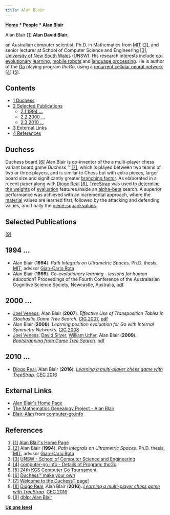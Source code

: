 ```yaml
---
title: Alan Blair
---
```

**[Home](Home "Home") * [People](People "People") * Alan Blair**

[](http://www.cse.unsw.edu.au/~blair/) Alan Blair <a id="cite-note-1" href="#cite-ref-1">[1]</a>
**Alan David Blair**,

an Australian computer scientist, Ph.D. in Mathematics from [MIT](Massachusetts_Institute_of_Technology "Massachusetts Institute of Technology") <a id="cite-note-2" href="#cite-ref-2">[2]</a>, and senior lecturer at School of Computer Science and Engineering <a id="cite-note-3" href="#cite-ref-3">[3]</a>, [University of New South Wales](https://en.wikipedia.org/wiki/University_of_New_South_Wales) (UNSW). His research interests include [co-evolutionary](https://en.wikipedia.org/wiki/Coevolution) [learning](Learning "Learning"), [mobile robots](https://en.wikipedia.org/wiki/Mobile_robot) and [language processing](https://en.wikipedia.org/wiki/Natural_language_processing).
He is author of the [Go](Go "Go") playing program *thcGo*, using a [recurrent cellular neural network](Neural_Networks "Neural Networks") <a id="cite-note-4" href="#cite-ref-4">[4]</a> <a id="cite-note-5" href="#cite-ref-5">[5]</a>.

## Contents

- [1 Duchess](#duchess)
- [2 Selected Publications](#selected-publications)
  - [2.1 1994 ...](#1994-...)
  - [2.2 2000 ...](#2000-...)
  - [2.3 2010 ...](#2010-...)
- [3 External Links](#external-links)
- [4 References](#references)

## Duchess

[](http://www.cse.unsw.edu.au/~blair/duchess/make.html) Duchess board <a id="cite-note-6" href="#cite-ref-6">[6]</a>
Alan Blair is co-inventor of the a multi-player chess variant board game *Duchess ™* <a id="cite-note-7" href="#cite-ref-7">[7]</a>,
which is played between two teams of two or three players, and is similar to Chess but with extra pieces, larger board size and significantly greater [branching factor](Branching_Factor "Branching Factor").
As elaborated in a recent paper along with [Diogo Real](index.php?title=Diogo_Real&action=edit&redlink=1 "Diogo Real (page does not exist)") <a id="cite-note-8" href="#cite-ref-8">[8]</a>, [TreeStrap](Meep#TreeStrap "Meep") was used to [determine the weights](Automated_Tuning "Automated Tuning") of [evaluation](Evaluation "Evaluation") features inside an [alpha-beta](Alpha-Beta "Alpha-Beta") search.
A superior performance was achieved with an incremental approach, where the [material](Material "Material") values are learned first, followed by the attacking and defending values, and finally the [piece-square values](Piece-Square_Tables "Piece-Square Tables").

## Selected Publications

<a id="cite-note-9" href="#cite-ref-9">[9]</a>

## 1994 ...

- Alan Blair (**1994**). *Path Integrals on Ultrametric Spaces*. Ph.D. thesis, [MIT](Massachusetts_Institute_of_Technology "Massachusetts Institute of Technology"), advisor [Gian-Carlo Rota](Mathematician#GCRota "Mathematician")
- Alan Blair (**1999**). *Co-evolutionary learning - lessons for human education*? Proceedings of the Fourth Conference of the Australasian Cognitive Science Society, Newcastle, Australia, [pdf](http://www.cse.unsw.edu.au/~blair/pub/ocs_clhe.pdf)

## 2000 ...

- [Joel Veness](Joel_Veness "Joel Veness"), Alan Blair (**2007**). *Effective Use of Transposition Tables in Stochastic Game Tree Search*. [CIG 2007](https://dblp.uni-trier.de/db/conf/cig/cig2007.html), [pdf](http://jveness.info/publications/cig2007%20-%20effective%20use%20of%20transposition%20tables%20in%20stochastic%20game%20tree%20search.pdf)
- Alan Blair (**2008**). *Learning position evaluation for Go with Internal Symmetry Networks*. [CIG 2008](https://dblp.uni-trier.de/db/conf/cig/cig2008.html)
- [Joel Veness](Joel_Veness "Joel Veness"), [David Silver](David_Silver "David Silver"), [William Uther](William_Uther "William Uther"), Alan Blair (**2009**). *[Bootstrapping from Game Tree Search](http://papers.nips.cc/paper/3722-bootstrapping-from-game-tree-search)*. [pdf](http://jveness.info/publications/nips2009%20-%20bootstrapping%20from%20game%20tree%20search.pdf)

## 2010 ...

- [Diogo Real](index.php?title=Diogo_Real&action=edit&redlink=1 "Diogo Real (page does not exist)"), Alan Blair (**2016**). *[Learning a multi-player chess game with TreeStrap](https://ieeexplore.ieee.org/document/7743850/)*. [CEC 2016](https://dblp.uni-trier.de/db/conf/cec/cec2016.html)

## External Links

- [Alan Blair's Home Page](http://www.cse.unsw.edu.au/~blair/)
- [The Mathematics Genealogy Project - Alan Blair](http://genealogy.math.ndsu.nodak.edu/id.php?id=74915)
- [Blair, Alan](http://www.computer-go.info/db/operson.php?a=Blair%2C+Alan) from [computer-go.info](http://www.computer-go.info/)

## References

1. <a id="cite-ref-1" href="#cite-note-1">[1]</a> [Alan Blair's Home Page](http://www.cse.unsw.edu.au/~blair/)
1. <a id="cite-ref-2" href="#cite-note-2">[2]</a> Alan Blair (**1994**). *Path Integrals on Ultrametric Spaces*. Ph.D. thesis, [MIT](Massachusetts_Institute_of_Technology "Massachusetts Institute of Technology"), advisor [Gian-Carlo Rota](Mathematician#GCRota "Mathematician")
1. <a id="cite-ref-3" href="#cite-note-3">[3]</a> [UNSW - School of Computer Science and Engineering](http://www.cse.unsw.edu.au/)
1. <a id="cite-ref-4" href="#cite-note-4">[4]</a> [computer-go.info - Details of Program: thcGo](http://www.computer-go.info/db/oprog.php?a=thcGo)
1. <a id="cite-ref-5" href="#cite-note-5">[5]</a> [24th KGS Computer Go Tournament](http://www.weddslist.com/kgs/past/24/)
1. <a id="cite-ref-6" href="#cite-note-6">[6]</a> [Duchess™ make your own](http://www.cse.unsw.edu.au/~blair/duchess/make.html)
1. <a id="cite-ref-7" href="#cite-note-7">[7]</a> [Welcome to the Duchess™ page!](http://www.cse.unsw.edu.au/~blair/duchess/)
1. <a id="cite-ref-8" href="#cite-note-8">[8]</a> [Diogo Real](https://dblp.uni-trier.de/pers/hd/r/Real:Diogo), Alan Blair (**2016**). *[Learning a multi-player chess game with TreeStrap](https://ieeexplore.ieee.org/document/7743850/)*. [CEC 2016](https://dblp.uni-trier.de/db/conf/cec/cec2016.html)
1. <a id="cite-ref-9" href="#cite-note-9">[9]</a> [dblp: Alan Blair](https://dblp.uni-trier.de/pers/hd/b/Blair:Alan)

**[Up one level](People "People")**


